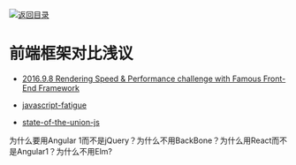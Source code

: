 [![返回目录](https://parg.co/UGp)](https://parg.co/UGZ) 
# 前端框架对比浅议

- [2016.9.8 Rendering Speed & Performance challenge with Famous Front-End Framework](https://medium.com/thothzocial-engineering/rendering-speed-performance-challenge-with-famous-front-end-framework-196c876a68af#.arvqhres6)

- [javascript-fatigue](https://medium.com/@ericclemmons/javascript-fatigue-48d4011b6fc4#.8okr4h152)
> 
- [state-of-the-union-js](https://medium.com/@matthiasak/state-of-the-union-js-d664bdbffd14#.9agxss2s2)
 

为什么要用Angular 1而不是jQuery？为什么不用BackBone？为什么用React而不是Angular1？为什么不用Elm?
